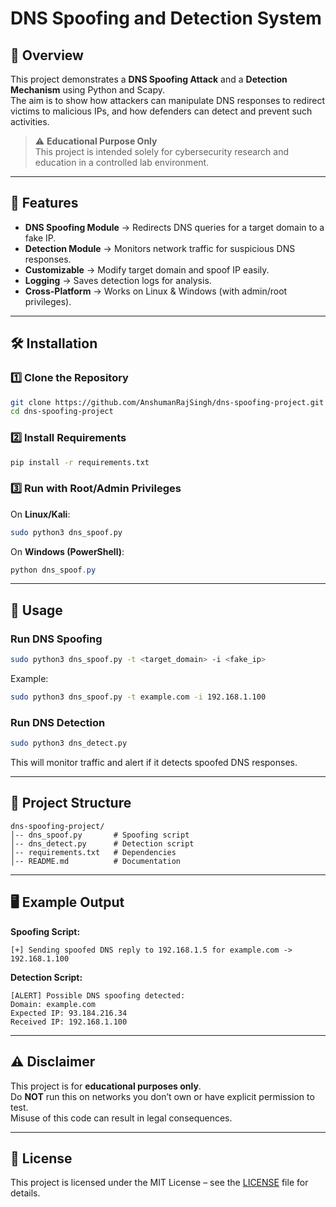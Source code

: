# DNS Spoofing and Detection System

## 📌 Overview
This project demonstrates a **DNS Spoofing Attack** and a **Detection Mechanism** using Python and Scapy.  
The aim is to show how attackers can manipulate DNS responses to redirect victims to malicious IPs, and how defenders can detect and prevent such activities.

> ⚠ **Educational Purpose Only**  
> This project is intended solely for cybersecurity research and education in a controlled lab environment.

---

## 🚀 Features
- **DNS Spoofing Module** → Redirects DNS queries for a target domain to a fake IP.
- **Detection Module** → Monitors network traffic for suspicious DNS responses.
- **Customizable** → Modify target domain and spoof IP easily.
- **Logging** → Saves detection logs for analysis.
- **Cross-Platform** → Works on Linux & Windows (with admin/root privileges).

---

## 🛠 Installation

### 1️⃣ Clone the Repository
```bash
git clone https://github.com/AnshumanRajSingh/dns-spoofing-project.git
cd dns-spoofing-project
```

### 2️⃣ Install Requirements
```bash
pip install -r requirements.txt
```

### 3️⃣ Run with Root/Admin Privileges  
On **Linux/Kali**:
```bash
sudo python3 dns_spoof.py
```
On **Windows (PowerShell)**:
```powershell
python dns_spoof.py
```

---

## 📜 Usage

### **Run DNS Spoofing**
```bash
sudo python3 dns_spoof.py -t <target_domain> -i <fake_ip>
```
Example:
```bash
sudo python3 dns_spoof.py -t example.com -i 192.168.1.100
```

### **Run DNS Detection**
```bash
sudo python3 dns_detect.py
```
This will monitor traffic and alert if it detects spoofed DNS responses.

---

## 📂 Project Structure
```
dns-spoofing-project/
│-- dns_spoof.py       # Spoofing script
│-- dns_detect.py      # Detection script
│-- requirements.txt   # Dependencies
│-- README.md          # Documentation
```

---

## 🖥 Example Output

**Spoofing Script:**
```
[+] Sending spoofed DNS reply to 192.168.1.5 for example.com -> 192.168.1.100
```

**Detection Script:**
```
[ALERT] Possible DNS spoofing detected:
Domain: example.com
Expected IP: 93.184.216.34
Received IP: 192.168.1.100
```

---

## ⚠ Disclaimer
This project is for **educational purposes only**.  
Do **NOT** run this on networks you don’t own or have explicit permission to test.  
Misuse of this code can result in legal consequences.

---

## 📜 License
This project is licensed under the MIT License – see the [LICENSE](LICENSE) file for details.
